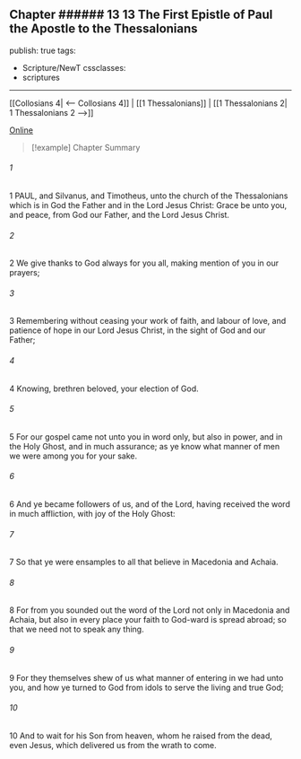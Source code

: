 Chapter ###### 13
13 The First Epistle of Paul the Apostle to the Thessalonians
---
publish: true
tags:
  - Scripture/NewT
cssclasses:
  - scriptures
---
[[Collosians 4| <-- Collosians 4]] | [[1 Thessalonians]] | [[1 Thessalonians 2| 1 Thessalonians 2 -->]]

[Online](https://churchofjesuschrist.org/study/scriptures/nt/1-thes/1?lang=eng)

>[!example] Chapter Summary
>
###### 1
1 PAUL, and Silvanus, and Timotheus, unto the church of the Thessalonians which is in God the Father and in the Lord Jesus Christ: Grace be unto you, and peace, from God our Father, and the Lord Jesus Christ.
###### 2
2 We give thanks to God always for you all, making mention of you in our prayers;
###### 3
3 Remembering without ceasing your work of faith, and labour of love, and patience of hope in our Lord Jesus Christ, in the sight of God and our Father;
###### 4
4 Knowing, brethren beloved, your election of God.
###### 5
5 For our gospel came not unto you in word only, but also in power, and in the Holy Ghost, and in much assurance; as ye know what manner of men we were among you for your sake.
###### 6
6 And ye became followers of us, and of the Lord, having received the word in much affliction, with joy of the Holy Ghost:
###### 7
7 So that ye were ensamples to all that believe in Macedonia and Achaia.
###### 8
8 For from you sounded out the word of the Lord not only in Macedonia and Achaia, but also in every place your faith to God-ward is spread abroad; so that we need not to speak any thing.
###### 9
9 For they themselves shew of us what manner of entering in we had unto you, and how ye turned to God from idols to serve the living and true God;
###### 10
10 And to wait for his Son from heaven, whom he raised from the dead, even Jesus, which delivered us from the wrath to come.



